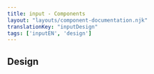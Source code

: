 ```yaml
---
title: input - Components
layout: "layouts/component-documentation.njk"
translationKey: "inputDesign"
tags: ['inputEN', 'design']
---
```


## Design
